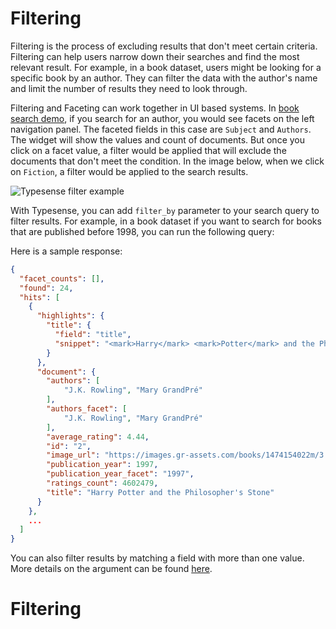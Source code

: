 # Filtering

Filtering is the process of excluding results that don't meet certain criteria. Filtering can help users narrow down their searches and find the most relevant result. For example, in a book dataset, users might be looking for a specific book by an author. They can filter the data with the author's name and limit the number of results they need to look through.

Filtering and Faceting can work together in UI based systems. In [book search demo](https://books-search.typesense.org/), if you search for an author, you would see facets on the left navigation panel. The faceted fields in this case are `Subject` and `Authors`.  The widget will show the values and count of documents. But once you click on a facet value, a filter would be applied that will exclude the documents that don't meet the condition. In the image below, when we click on `Fiction`, a filter would be applied to the search results.

![Typesense filter example](~@images/typesense-filter.png)

With Typesense, you can add `filter_by` parameter to your search query to filter results. For example, in a book dataset if you want to search for books that are published before 1998, you can run the following query:

<Tabs :tabs="['JavaScript','PHP','Python','Ruby']">
  <template v-slot:JavaScript>

```javascript
llet searchParameters = {
  'q'         : 'harry',
  'query_by'  : 'title',
  'filter_by' : 'publication_year:<1998',
  'sort_by'   : 'publication_year:desc'
}

client.collections('books')
  .documents()
  .search(searchParameters)
  .then(function (searchResults) {
    console.log(searchResults)
  })
```
  </template>

  <template v-slot:PHP>

```php
$$searchParameters = [
  'q'         => 'harry potter',
  'query_by'  => 'title',
  'filter_by' => 'publication_year:<1998',
  'sort_by'   => 'publication_year:desc'
];

$client->collections['books']->documents->search($searchParameters);
```
  </template> 
  <template v-slot:Python>

```python
search_parameters = {
  'q'         : 'harry',
  'query_by'  : 'title',
  'filter_by' : 'publication_year:<1998',
  'sort_by'   : 'publication_year:desc'
}

client.collections['books'].documents.search(search_parameters)
```
   </template>
   <template v-slot:Ruby>

```ruby
search_parameters = {
  'q'         => 'harry potter',
  'query_by'  => 'title',
  'filter_by' => 'publication_year:<1998',
  'sort_by'   => 'publication_year:desc'
}

client.collections['books'].documents.search(search_parameters)
```
  </template>
</Tabs>

Here is a sample response:

```json
{
  "facet_counts": [],
  "found": 24,
  "hits": [
    {
      "highlights": {
        "title": {
          "field": "title",
          "snippet": "<mark>Harry</mark> <mark>Potter</mark> and the Philosopher's Stone"
        }
      },
      "document": {
        "authors": [
            "J.K. Rowling", "Mary GrandPré"
        ],
        "authors_facet": [
            "J.K. Rowling", "Mary GrandPré"
        ],
        "average_rating": 4.44,
        "id": "2",
        "image_url": "https://images.gr-assets.com/books/1474154022m/3.jpg",
        "publication_year": 1997,
        "publication_year_facet": "1997",
        "ratings_count": 4602479,
        "title": "Harry Potter and the Philosopher's Stone"
      }
    },
    ...
  ]
}
```

You can also filter results by matching a field with more than one value. More details on the argument can be found [here](https://typesense.org/docs/0.19.0/api/documents.html#arguments).
# Filtering
